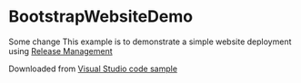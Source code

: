 # BootstrapWebsiteDemo
Some change
This example is to demonstrate a simple website deployment using [Release Management](https://www.visualstudio.com/features/release-management-vs)


Downloaded from [Visual Studio code sample](https://code.msdn.microsoft.com/ASPNET-MVC-4-Bootstrap-21f6031e#content)


